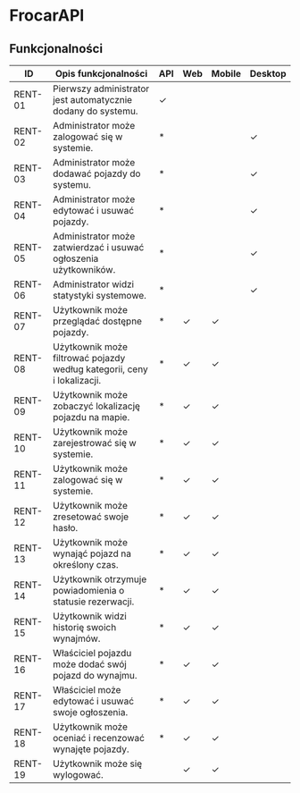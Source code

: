 # FrocarAPI
## Funkcjonalności

| ID        | Opis funkcjonalności                                      | API | Web | Mobile | Desktop |
|-----------|----------------------------------------------------------|-----|-----|--------|---------|
| RENT-01   | Pierwszy administrator jest automatycznie dodany do systemu. | ✓   |     |        |         |
| RENT-02   | Administrator może zalogować się w systemie.            | *   |     |        | ✓       |
| RENT-03   | Administrator może dodawać pojazdy do systemu.          | *   |     |        | ✓       |
| RENT-04   | Administrator może edytować i usuwać pojazdy.           | *   |     |        | ✓       |
| RENT-05   | Administrator może zatwierdzać i usuwać ogłoszenia użytkowników. | *   |     |        | ✓       |
| RENT-06   | Administrator widzi statystyki systemowe.               | *   |     |        | ✓       |
| RENT-07   | Użytkownik może przeglądać dostępne pojazdy.            | *   | ✓   | ✓      |         |
| RENT-08   | Użytkownik może filtrować pojazdy według kategorii, ceny i lokalizacji. | *   | ✓   | ✓      |         |
| RENT-09   | Użytkownik może zobaczyć lokalizację pojazdu na mapie.  | *   | ✓   | ✓      |         |
| RENT-10   | Użytkownik może zarejestrować się w systemie.           | *   | ✓   | ✓      |         |
| RENT-11   | Użytkownik może zalogować się w systemie.               | *   | ✓   | ✓      |         |
| RENT-12   | Użytkownik może zresetować swoje hasło.                 | *   | ✓   | ✓      |         |
| RENT-13   | Użytkownik może wynająć pojazd na określony czas.       | *   | ✓   | ✓      |         |
| RENT-14   | Użytkownik otrzymuje powiadomienia o statusie rezerwacji. | *   | ✓   | ✓      |         |
| RENT-15   | Użytkownik widzi historię swoich wynajmów.              | *   | ✓   | ✓      |         |
| RENT-16   | Właściciel pojazdu może dodać swój pojazd do wynajmu.   | *   | ✓   | ✓      |         |
| RENT-17   | Właściciel może edytować i usuwać swoje ogłoszenia.     | *   | ✓   | ✓      |         |
| RENT-18   | Użytkownik może oceniać i recenzować wynajęte pojazdy.  | *   | ✓   | ✓      |         |
| RENT-19   | Użytkownik może się wylogować.                          |     | ✓   | ✓      |         |
